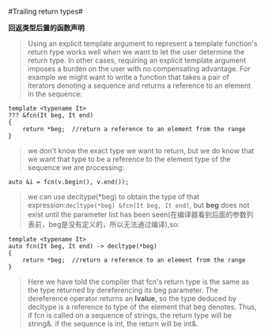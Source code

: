 #Trailing return types#

**回返类型后置的函数声明**

> Using an explicit template argument to represent a template function's return type works well when we want to let the user determine the return type. In other cases, requiring an explicit template argument imposes a burden on the user with no compensating advantage. For example we might want to write a function that takes a pair of iterators denoting a sequence and returns a reference to an element in the sequence:
	
	template <typename It>
	??? &fcn(It beg, It end)
	{
		return *beg;  //return a reference to an element from the range
	}
	
> we don't know the exact type we want to return, but we do know that we want that type to be a reference to the element type of the sequence we are processing:

	auto &i = fcn(v.begin(), v.end());
	
> we can use decltype(*beg) to obtain the type of that expression:`decltype(*beg) &fcn(It beg, It end)`, but **beg** does not exist until the parameter list has been seen(在编译器看到后面的参数列表前，beg是没有定义的，所以无法通过编译),so:
> 
	template <typename It>
	auto fcn(It beg, It end) -> decltype(*beg)
	{
		return *beg;  //return a reference to an element from the range
	}
	
> Here we have told the compiler that fcn's return type is the same as the type returned by dereferencing its beg parameter. The dereference operator returns an **lvalue**, so the type deduced by decltype is a reference to type of the element that beg denotes. Thus, if fcn is called on a sequence of strings, the return type will be string&. if the sequence is int, the return will be int&.